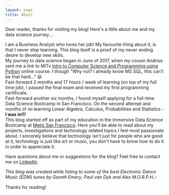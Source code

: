 ```yaml
---
layout: page
title: About
---
```


<p class="message">
  Dear reader, thanks for visiting my blog! 
Here's a little about me and my data science journey... 
</p>

I am a Business Analyst who loves her job! My favourite thing about it, is that I never stop learning. This blog itself is a proof of my never ending desire to develop new skills.  
My journey to data science began in June of 2017, when my cousin Andrius sent me a link to MITx [Intro to Computer Science and Programming using Python](https://www.edx.org/course/introduction-computer-science-mitx-6-00-1x-11) online course. I though "Why not? I already know MS SQL, this can't be that hard..." :smiley:   
Fast-forward 2 months and 17 hours / week of learning (on top of my full time job), I passed the final exam and received my first programming certificate.  
Fast-forward another six months, I found myself applying for a full-time Data Science Bootcamp in San Francisco.  On the second attempt and months of re-learning Linear Algebra, Calculus, Probabilities and Statistics - **I was in!!!**  
 This blog started off as part of my education in the Immersive Data Science Bootcamp at [Metis San Francisco](https://www.thisismetis.com/). Here you'll be able to read about my projects, investigations and technology related topics I feel most passionate about.
I sincerely believe that technology isn't just for people who are good at it, technology is just like art or music, you don't have to know how to do it in order to appreciate it.

Have questions about me or suggestions for the blog? Feel free to contact me on [LinkedIn](https://www.linkedin.com/in/auste-mastaviciute-59a58a54/).

*This blog was created while listing to some of the best Electronic Dance Music (EDM) tunes by Gareth Emery, Paul van Dyk and Alex M.O.R.P.H.*:notes:  

Thanks for reading!
